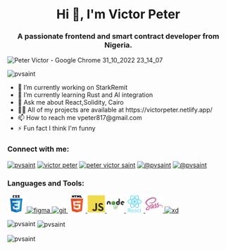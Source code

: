<h1 align="center">Hi 👋, I'm Victor Peter</h1>
<h3 align="center">A passionate frontend and smart contract developer from Nigeria.</h3>

![Peter Victor - Google Chrome 31_10_2022 23_14_07](https://user-images.githubusercontent.com/103365060/199128360-3a6ac58d-ddac-4f6d-824b-56d63727308c.png)

<p align="left"> <img src="https://komarev.com/ghpvc/?username=pvsaint&label=Profile%20views&color=0e75b6&style=flat" alt="pvsaint" /> </p>
<ul display="flex" list-style-type="none">
<li>🔭 I’m currently working on StarkRemit</li>
<li>🌱 I’m currently learning Rust and AI integration</li>
<li>💬 Ask me about React,Solidity, Cairo
<li>👨‍💻 All of my projects are available at https://victorpeter.netlify.app/</li>
<li>📫 How to reach me vpeter817@gmail.com</li>
<li>⚡ Fun fact I think I'm funny</li>
</ul>
<h3 align="left">Connect with me:</h3>
<p align="left">
<a href="https://twitter.com/pvsaint" target="blank"><img align="center" src="https://raw.githubusercontent.com/rahuldkjain/github-profile-readme-generator/master/src/images/icons/Social/twitter.svg" alt="pvsaint" height="30" width="40" /></a>
<a href="https://linkedin.com/in/victor peter" target="blank"><img align="center" src="https://raw.githubusercontent.com/rahuldkjain/github-profile-readme-generator/master/src/images/icons/Social/linked-in-alt.svg" alt="victor peter" height="30" width="40" /></a>
<a href="https://fb.com/peter victor saint" target="blank"><img align="center" src="https://raw.githubusercontent.com/rahuldkjain/github-profile-readme-generator/master/src/images/icons/Social/facebook.svg" alt="peter victor saint" height="30" width="40" /></a>
<a href="https://instagram.com/@pvsaint" target="blank"><img align="center" src="https://raw.githubusercontent.com/rahuldkjain/github-profile-readme-generator/master/src/images/icons/Social/instagram.svg" alt="@pvsaint" height="30" width="40" /></a>
<a href="https://medium.com/@pvsaint" target="blank"><img align="center" src="https://raw.githubusercontent.com/rahuldkjain/github-profile-readme-generator/master/src/images/icons/Social/medium.svg" alt="@pvsaint" height="30" width="40" /></a>
</p>

<h3 align="left">Languages and Tools:</h3>
<p align="left"> <a href="https://www.w3schools.com/css/" target="_blank" rel="noreferrer"> <img src="https://raw.githubusercontent.com/devicons/devicon/master/icons/css3/css3-original-wordmark.svg" alt="css3" width="40" height="40"/> </a> <a href="https://www.figma.com/" target="_blank" rel="noreferrer"> <img src="https://www.vectorlogo.zone/logos/figma/figma-icon.svg" alt="figma" width="40" height="40"/> </a> <a href="https://git-scm.com/" target="_blank" rel="noreferrer"> <img src="https://www.vectorlogo.zone/logos/git-scm/git-scm-icon.svg" alt="git" width="40" height="40"/> </a> <a href="https://www.w3.org/html/" target="_blank" rel="noreferrer"> <img src="https://raw.githubusercontent.com/devicons/devicon/master/icons/html5/html5-original-wordmark.svg" alt="html5" width="40" height="40"/> </a> <a href="https://developer.mozilla.org/en-US/docs/Web/JavaScript" target="_blank" rel="noreferrer"> <img src="https://raw.githubusercontent.com/devicons/devicon/master/icons/javascript/javascript-original.svg" alt="javascript" width="40" height="40"/> </a> <a href="https://nodejs.org" target="_blank" rel="noreferrer"> <img src="https://raw.githubusercontent.com/devicons/devicon/master/icons/nodejs/nodejs-original-wordmark.svg" alt="nodejs" width="40" height="40"/> </a> <a href="https://reactjs.org/" target="_blank" rel="noreferrer"> <img src="https://raw.githubusercontent.com/devicons/devicon/master/icons/react/react-original-wordmark.svg" alt="react" width="40" height="40"/> </a> <a href="https://sass-lang.com" target="_blank" rel="noreferrer"> <img src="https://raw.githubusercontent.com/devicons/devicon/master/icons/sass/sass-original.svg" alt="sass" width="40" height="40"/> </a> <a href="https://www.adobe.com/products/xd.html" target="_blank" rel="noreferrer"> <img src="https://cdn.worldvectorlogo.com/logos/adobe-xd.svg" alt="xd" width="40" height="40"/> </a> </p>

<p><img align="left" src="https://github-readme-stats.vercel.app/api/top-langs?username=pvsaint&show_icons=true&locale=en&layout=compact" alt="pvsaint" /></p>

<p>&nbsp;<img align="center" src="https://github-readme-stats.vercel.app/api?username=pvsaint&show_icons=true&locale=en" alt="pvsaint" /></p>

<p><img align="center" src="https://github-readme-streak-stats.herokuapp.com/?user=pvsaint&" alt="pvsaint" /></p>
